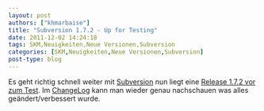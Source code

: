 ```yaml
---
layout: post
authors: ["khmarbaise"]
title: "Subversion 1.7.2 - Up for Testing"
date: 2011-12-02 14:24:18
tags: SKM,Neuigkeiten,Neue Versionen,Subversion
categories: [SKM,Neuigkeiten,Neue Versionen,Subversion]
post-type: blog
---
```

Es geht richtig schnell weiter mit <a href="http://subversion.apache.org">Subversion</a> nun liegt eine <a href="http://article.gmane.org/gmane.comp.version-control.subversion.devel/132632">Release 1.7.2 vor zum Test</a>. Im <a href="http://svn.apache.org/repos/asf/subversion/tags/1.7.2/CHANGES">ChangeLog</a> kann man wieder genau nachschauen was alles geändert/verbessert wurde.

